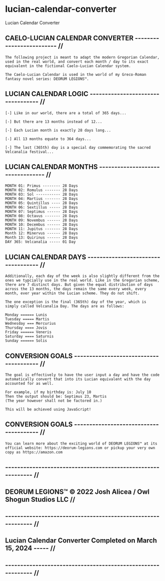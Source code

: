 # lucian-calendar-converter
Lucian Calendar Converter


## CAELO-LUCIAN CALENDAR CONVERTER ------------------------- //
    The following project is meant to adapt the modern Gregorian Calendar, used in the real world, and convert each month / day to its exact equivalent in the fictional Caelo-Lucian Calendar system.

    The Caelo-Lucian Calendar is used in the world of my Greco-Roman fantasy novel series: DEORUM LEGIONS™.


## LUCIAN CALENDAR LOGIC ---------------------------------- //
    [-] Like in our world, there are a total of 365 days...

    [-] But there are 13 months instead of 12...

    [-] Each Lucian month is exactly 28 days long...

    [-] All 13 months equate to 364 days...

    [-] The last (365th) day is a special day commemorating the sacred Velcanalia festival...


## LUCIAN CALENDAR MONTHS --------------------------------- //

    MONTH 01: Primus -------- 28 Days
    MONTH 02: Romulus ------- 28 Days
    MONTH 03: Sol ----------- 28 Days
    MONTH 04: Martius ------- 28 Days
    MONTH 05: Quintillus ---- 28 Days
    MONTH 06: Sextillus ----- 28 Days
    MONTH 07: Septimus ------ 28 Days
    MONTH 08: Octavus ------- 28 Days
    MONTH 09: Novembus ------ 28 Days
    MONTH 10: Decembus ------ 28 Days
    MONTH 11: Jupitus ------- 28 Days
    Month 12: Minervus ------ 28 Days
    Month 13: Quirinus ------ 28 Days
    DAY 365: Velcanalia ----- 01 Day


## LUCIAN CALENDAR DAYS ----------------------------------- //
    Additionally, each day of the week is also slightly different from the ones we typcially use in the real world. Like in the Gregorian scheme, there are 7 distinct days. But given the equal distribution of days across the 13 months, the days remain the same every week, every month, ever year within the Lucian scheme. They do not shift.

    The one exception is the final (365th) day of the year, which is simply called Velcanalia Day. The days are as follows:

    Monday ====== Lunis
    Tuesday ===== Martis
    Wednesday === Mercurius
    Thursday ==== Jovis
    Friday ====== Veneris
    Saturday ==== Saturnis
    Sunday ====== Solis


## CONVERSION GOALS --------------------------------------- //
    The goal is effectively to have the user input a day and have the code automatically convert that into its Lucian equivalent with the day accounted for as well.

    For example, if my birthday is: July 10
    Then the output should be: Septimus 23, Martis
    (The year however shall not be factored in.)
    
    This will be achieved using JavaScript!


## CONVERSION GOALS --------------------------------------- //
    You can learn more about the exciting world of DEORUM LEGIONS™ at its official website: https://deorum-legions.com or pickup your very own copy as https://amazon.com

## ------------------------------------------------------------ //
## DEORUM LEGIONS™ © 2022 Josh Alicea / Owl Shogun Studios LLC  //
## ------------------------------------------------------------ //
## Lucian Calendar Converter Completed on March 15, 2024 -----  //
## ------------------------------------------------------------ //